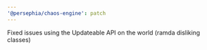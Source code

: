 ```yaml
---
'@persephia/chaos-engine': patch
---
```


Fixed issues using the Updateable API on the world (ramda disliking classes)
